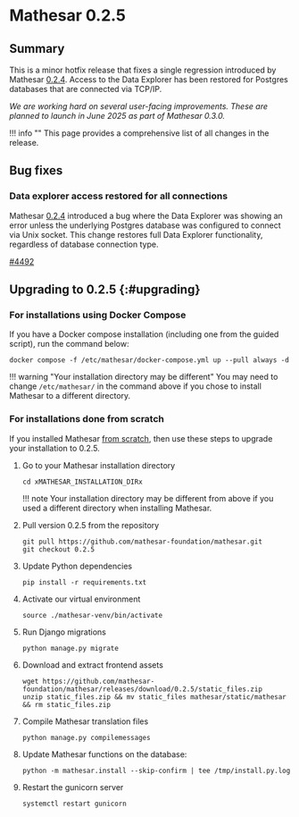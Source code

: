 # Mathesar 0.2.5

## Summary

This is a minor hotfix release that fixes a single regression introduced by Mathesar [0.2.4](./0.2.4.md). Access to the Data Explorer has been restored for Postgres databases that are connected via TCP/IP.

_We are working hard on several user-facing improvements. These are planned to launch in June 2025 as part of Mathesar 0.3.0._

!!! info ""
	This page provides a comprehensive list of all changes in the release.

## Bug fixes

### Data explorer access restored for all connections

Mathesar [0.2.4](./0.2.4.md) introduced a bug where the Data Explorer was showing an error unless the underlying Postgres database was configured to connect via Unix socket. This change restores full Data Explorer functionality, regardless of database connection type.

[#4492](https://github.com/mathesar-foundation/mathesar/pull/4492 "Move hostname = None into socket conditional")

## Upgrading to 0.2.5  {:#upgrading}

### For installations using Docker Compose

If you have a Docker compose installation (including one from the guided script), run the command below:

```
docker compose -f /etc/mathesar/docker-compose.yml up --pull always -d
```

!!! warning "Your installation directory may be different"
    You may need to change `/etc/mathesar/` in the command above if you chose to install Mathesar to a different directory.

### For installations done from scratch

If you installed Mathesar [from scratch](../administration/install-from-scratch.md), then use these steps to upgrade your installation to 0.2.5.

1. Go to your Mathesar installation directory

    ```
    cd xMATHESAR_INSTALLATION_DIRx
    ```

    !!! note
        Your installation directory may be different from above if you used a different directory when installing Mathesar.

1. Pull version 0.2.5 from the repository

    ```
    git pull https://github.com/mathesar-foundation/mathesar.git
    git checkout 0.2.5
    ```

1. Update Python dependencies

    ```
    pip install -r requirements.txt
    ```

1. Activate our virtual environment

    ```
    source ./mathesar-venv/bin/activate
    ```

2. Run Django migrations

    ```
    python manage.py migrate
    ```

3. Download and extract frontend assets

    ```
    wget https://github.com/mathesar-foundation/mathesar/releases/download/0.2.5/static_files.zip
    unzip static_files.zip && mv static_files mathesar/static/mathesar && rm static_files.zip
    ```

4. Compile Mathesar translation files

    ```
    python manage.py compilemessages
    ```

5. Update Mathesar functions on the database:

    ```
    python -m mathesar.install --skip-confirm | tee /tmp/install.py.log
    ```

6. Restart the gunicorn server

    ```
    systemctl restart gunicorn
    ```
